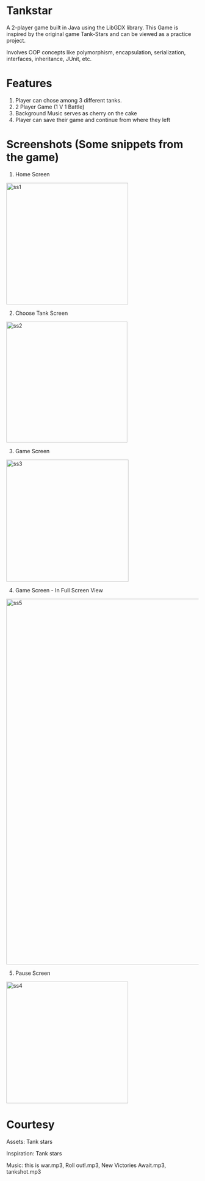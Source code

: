 # Tankstar
A 2-player game built in Java using the LibGDX library.
This Game is inspired by the original game Tank-Stars and can be viewed as a practice project.

Involves OOP concepts like polymorphism, encapsulation, serialization, interfaces, inheritance, JUnit, etc.

#  Features
1. Player can chose among 3 different tanks.
2. 2 Player Game (1 V 1 Battle)
3. Background Music serves as cherry on the cake
4. Player can save their game and continue from where they left

# Screenshots (Some snippets from the game)
1. Home Screen
<img width="319" alt="ss1" src="https://github.com/Sreekar50/Tankstar/Tank-Stars-main/Tank Stars LibGDX/assets/108231417/c02d9b58-021c-4f7c-becd-2de2f5ff1c0d">

2. Choose Tank Screen
<img width="317" alt="ss2" src="https://github.com/Sreekar50/Tankstar/Tank-Stars-main/Tank Stars LibGDX/assets/108231417/20dd125a-7ca0-4b19-a269-aa00ae916400">

3. Game Screen

<img width="320" alt="ss3" src="https://github.com/Sreekar50/Tankstar/Tank-Stars-main/Tank Stars LibGDX/assets/108231417/b2abd100-7e82-41c4-9f31-2b4c0e1f8bb0">

4. Game Screen - In Full Screen View
<img width="959" alt="ss5" src="https://github.com/Sreekar50/Tankstar/Tank-Stars-main/Tank Stars LibGDX/assets/108231417/e22cfba7-5e3e-4c21-b311-689e2a117763">

5. Pause Screen
<img width="319" alt="ss4" src="https://github.com/Sreekar50/Tankstar/Tank-Stars-main/Tank Stars LibGDX/assets/108231417/8f82b173-3ee2-455d-9eff-003a36988700">


# Courtesy
Assets: Tank stars

Inspiration: Tank stars

Music: this is war.mp3,
Roll out!.mp3,
New Victories Await.mp3,
tankshot.mp3


